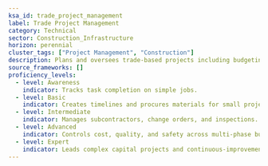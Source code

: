```yaml
---
ksa_id: trade_project_management
label: Trade Project Management
category: Technical
sector: Construction_Infrastructure
horizon: perennial
cluster_tags: ["Project Management", "Construction"]
description: Plans and oversees trade‑based projects including budgeting, scheduling, and workforce coordination.
source_frameworks: []
proficiency_levels:
  - level: Awareness
    indicator: Tracks task completion on simple jobs.
  - level: Basic
    indicator: Creates timelines and procures materials for small projects.
  - level: Intermediate
    indicator: Manages subcontractors, change orders, and inspections.
  - level: Advanced
    indicator: Controls cost, quality, and safety across multi‑phase builds.
  - level: Expert
    indicator: Leads complex capital projects and continuous‑improvement programs.
---
```

